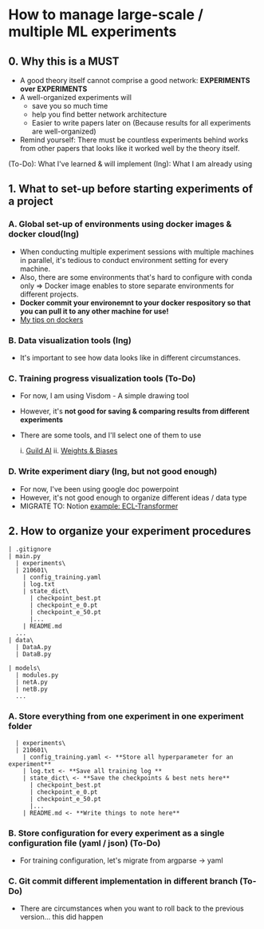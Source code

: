 # How to manage large-scale / multiple ML experiments

## 0. Why this is a MUST

* A good theory itself cannot comprise a good network: **EXPERIMENTS over EXPERIMENTS**
* A well-organized experiments will
  * save you so much time
  * help you find better network architecture
  * Easier to write papers later on (Because results for all experiments are well-organized)
* Remind yourself: There must be countless experiments behind works from other papers that looks like it worked well by the theory itself.

(To-Do): What I've learned & will implement
(Ing): What I am already using

## 1. What to set-up before starting experiments of a project

### A. Global set-up of environments using docker images & docker cloud(Ing)
 * When conducting multiple experiment sessions with multiple machines in parallel, it's tedious to conduct environment setting for every machine.
 * Also, there are some environments that's hard to configure with conda only => Docker image enables to store separate environments for different projects.
 * **Docker commit your environemnt to your docker respository so that you can pull it to any other machine for use!**
 * [My tips on dockers](https://docs.google.com/document/d/1-L2QjWVNap4urUJ62t9xC-BZTUi0W2m2DUha_pfuW9s/edit?usp=sharing)    

### B. Data visualization tools (Ing)
 * It's important to see how data looks like in different circumstances.

### C. Training progress visualization tools (To-Do)
 * For now, I am using Visdom - A simple drawing tool
 * However, it's **not good for saving & comparing results from different experiments**
 * There are some tools, and I'll select one of them to use

   i. [Guild AI](https://my.guild.ai/)
   ii. [Weights & Biases](https://wandb.ai/site)

### D. Write experiment diary (Ing, but not good enough)
 * For now, I've been using google doc powerpoint
 * However, it's not good enough to organize different ideas / data type
 * MIGRATE TO: Notion [example: ECL-Transformer](https://www.notion.so/ECL-Transformer-Logs-3dc12843976d4af38522997be8935ca3)

## 2. How to organize your experiment procedures

```
| .gitignore
| main.py
  | experiments\
  | 210601\
    | config_training.yaml
    | log.txt
    | state_dict\
      | checkpoint_best.pt
      | checkpoint_e_0.pt
      | checkpoint_e_50.pt
      |...
    | README.md
  ...
| data\
  | DataA.py
  | DataB.py

| models\
  | modules.py
  | netA.py
  | netB.py
  ...

```
### A. Store everything from one experiment in one experiment folder
```
  | experiments\
  | 210601\
    | config_training.yaml <- **Store all hyperparameter for an experiment**
    | log.txt <- **Save all training log **
    | state_dict\ <- **Save the checkpoints & best nets here**
      | checkpoint_best.pt
      | checkpoint_e_0.pt
      | checkpoint_e_50.pt
      |...
    | README.md <- **Write things to note here**
```

### B. Store configuration for every experiment as a single configuration file (yaml / json) (To-Do)
* For training configuration, let's migrate from argparse -> yaml 

### C. Git commit different implementation in different branch (To-Do)
* There are circumstances when you want to roll back to the previous version... this did happen

